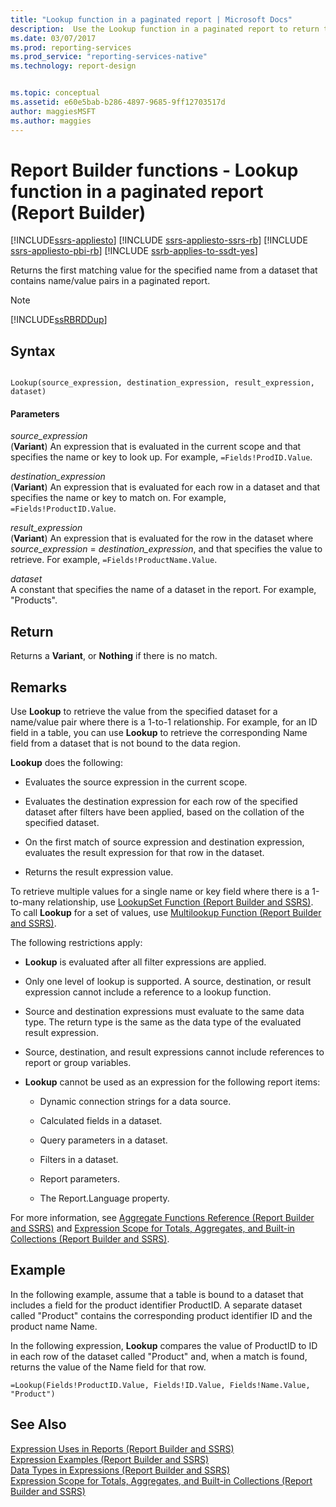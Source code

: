 ```yaml
---
title: "Lookup function in a paginated report | Microsoft Docs"
description:  Use the Lookup function in a paginated report to return the first matching value for the specified name from a dataset that contains name or value pairs.
ms.date: 03/07/2017
ms.prod: reporting-services
ms.prod_service: "reporting-services-native"
ms.technology: report-design


ms.topic: conceptual
ms.assetid: e60e5bab-b286-4897-9685-9ff12703517d
author: maggiesMSFT
ms.author: maggies
---
```

# Report Builder functions - Lookup function in a paginated report (Report Builder)

[!INCLUDE[ssrs-appliesto](../../includes/ssrs-appliesto.md)] [!INCLUDE [ssrs-appliesto-ssrs-rb](../../includes/ssrs-appliesto-ssrs-rb.md)] [!INCLUDE [ssrs-appliesto-pbi-rb](../../includes/ssrs-appliesto-pbi-rb.md)] [!INCLUDE [ssrb-applies-to-ssdt-yes](../../includes/ssrb-applies-to-ssdt-yes.md)]

  Returns the first matching value for the specified name from a dataset that contains name/value pairs in a paginated report.  
  
> [!NOTE]  
>  [!INCLUDE[ssRBRDDup](../../includes/ssrbrddup-md.md)]  
  
## Syntax  
  
```  
  
Lookup(source_expression, destination_expression, result_expression, dataset)  
```  
  
#### Parameters  
 *source_expression*  
 (**Variant**) An expression that is evaluated in the current scope and that specifies the name or key to look up. For example, `=Fields!ProdID.Value`.  
  
 *destination_expression*  
 (**Variant**) An expression that is evaluated for each row in a dataset and that specifies the name or key to match on. For example, `=Fields!ProductID.Value`.  
  
 *result_expression*  
 (**Variant**) An expression that is evaluated for the row in the dataset where *source_expression* = *destination_expression*, and that specifies the value to retrieve. For example, `=Fields!ProductName.Value`.  
  
 *dataset*  
 A constant that specifies the name of a dataset in the report. For example, "Products".  
  
## Return  
 Returns a **Variant**, or **Nothing** if there is no match.  
  
## Remarks  
 Use **Lookup** to retrieve the value from the specified dataset for a name/value pair where there is a 1-to-1 relationship. For example, for an ID field in a table, you can use **Lookup** to retrieve the corresponding Name field from a dataset that is not bound to the data region.  
  
 **Lookup** does the following:  
  
-   Evaluates the source expression in the current scope.  
  
-   Evaluates the destination expression for each row of the specified dataset after filters have been applied, based on the collation of the specified dataset.  
  
-   On the first match of source expression and destination expression, evaluates the result expression for that row in the dataset.  
  
-   Returns the result expression value.  
  
 To retrieve multiple values for a single name or key field where there is a 1-to-many relationship, use [LookupSet Function &#40;Report Builder and SSRS&#41;](../../reporting-services/report-design/report-builder-functions-lookupset-function.md). To call **Lookup** for a set of values, use [Multilookup Function &#40;Report Builder and SSRS&#41;](../../reporting-services/report-design/report-builder-functions-multilookup-function.md).  
  
 The following restrictions apply:  
  
-   **Lookup** is evaluated after all filter expressions are applied.  
  
-   Only one level of lookup is supported. A source, destination, or result expression cannot include a reference to a lookup function.  
  
-   Source and destination expressions must evaluate to the same data type. The return type is the same as the data type of the evaluated result expression.  
  
-   Source, destination, and result expressions cannot include references to report or group variables.  
  
-   **Lookup** cannot be used as an expression for the following report items:  
  
    -   Dynamic connection strings for a data source.  
  
    -   Calculated fields in a dataset.  
  
    -   Query parameters in a dataset.  
  
    -   Filters in a dataset.  
  
    -   Report parameters.  
  
    -   The Report.Language property.  
  
 For more information, see [Aggregate Functions Reference &#40;Report Builder and SSRS&#41;](../../reporting-services/report-design/report-builder-functions-aggregate-functions-reference.md) and [Expression Scope for Totals, Aggregates, and Built-in Collections &#40;Report Builder and SSRS&#41;](../../reporting-services/report-design/expression-scope-for-totals-aggregates-and-built-in-collections.md).  
  
## Example  
 In the following example, assume that a table is bound to a dataset that includes a field for the product identifier ProductID. A separate dataset called "Product" contains the corresponding product identifier ID and the product name Name.  
  
 In the following expression, **Lookup** compares the value of ProductID to ID in each row of the dataset called "Product" and, when a match is found, returns the value of the Name field for that row.  
  
```  
=Lookup(Fields!ProductID.Value, Fields!ID.Value, Fields!Name.Value, "Product")  
```  
  
## See Also  
 [Expression Uses in Reports &#40;Report Builder and SSRS&#41;](../../reporting-services/report-design/expression-uses-in-reports-report-builder-and-ssrs.md)   
 [Expression Examples &#40;Report Builder and SSRS&#41;](../../reporting-services/report-design/expression-examples-report-builder-and-ssrs.md)   
 [Data Types in Expressions &#40;Report Builder and SSRS&#41;](../../reporting-services/report-design/data-types-in-expressions-report-builder-and-ssrs.md)   
 [Expression Scope for Totals, Aggregates, and Built-in Collections &#40;Report Builder and SSRS&#41;](../../reporting-services/report-design/expression-scope-for-totals-aggregates-and-built-in-collections.md)  
  
  
